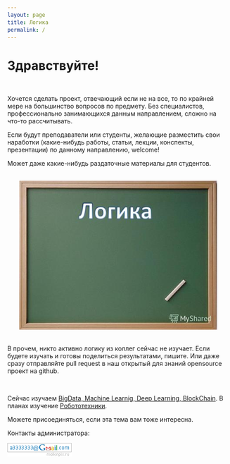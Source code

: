 ```yaml
---
layout: page
title: Логика
permalink: /
---
```


# Здравствуйте!

<br/>

Хочется сделать проект, отвечающий если не на все, то по крайней мере на большинство вопросов по предмету. Без специалистов, профессионально занимающихся данным направлением, сложно на что-то рассчитывать.


Если будут преподаватели или студенты, желающие разместить свои наработки (какие-нибудь работы, статьи, лекции, конспекты, презентации) по данному направлению, welcome!

Может даже какие-нибудь раздаточные материалы для студентов.

<br/>


<div align="center">
    <img src="/img/logika.jpg" alt="Marley" title="Marley" />
</div>


<br />

В прочем, никто активно логику из коллег сейчас не изучает. Если будете изучать и готовы поделиться результатами, пишите. Или даже сразу отправляйте pull request в наш открытый для знаний opensource проект на github.


<br />

Сейчас изучаем
<a href="//matematika.org">BigData, Machine Learnig, Deep Learning, BlockChain</a>. 
В планах изучение <a href="//robotech.info">Робототехники</a>. 

Можете
присоединяться, если эта тема вам тоже интересна.


Контакты администратора: <br />

<p>
<img src="/img/a3333333mail.gif" alt="Marley" title="Marley" />
</p>